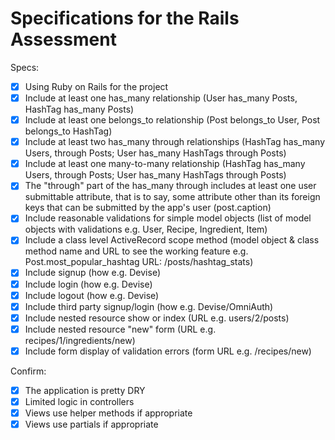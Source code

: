 # Specifications for the Rails Assessment

Specs:
- [x] Using Ruby on Rails for the project
- [x] Include at least one has_many relationship (User has_many Posts, HashTag has_many Posts)
- [x] Include at least one belongs_to relationship (Post belongs_to User, Post belongs_to HashTag)
- [x] Include at least two has_many through relationships (HashTag has_many Users, through Posts; User has_many HashTags through Posts)
- [x] Include at least one many-to-many relationship (HashTag has_many Users, through Posts; User has_many HashTags through Posts)
- [x] The "through" part of the has_many through includes at least one user submittable attribute, that is to say, some attribute other than its foreign keys that can be submitted by the app's user (post.caption)
- [x] Include reasonable validations for simple model objects (list of model objects with validations e.g. User, Recipe, Ingredient, Item)
- [x] Include a class level ActiveRecord scope method (model object & class method name and URL to see the working feature e.g. Post.most_popular_hashtag URL: /posts/hashtag_stats)
- [x] Include signup (how e.g. Devise)
- [x] Include login (how e.g. Devise)
- [x] Include logout (how e.g. Devise)
- [x] Include third party signup/login (how e.g. Devise/OmniAuth)
- [x] Include nested resource show or index (URL e.g. users/2/posts)
- [x] Include nested resource "new" form (URL e.g. recipes/1/ingredients/new) 
- [x] Include form display of validation errors (form URL e.g. /recipes/new) 

Confirm:
- [x] The application is pretty DRY
- [x] Limited logic in controllers
- [x] Views use helper methods if appropriate
- [x] Views use partials if appropriate